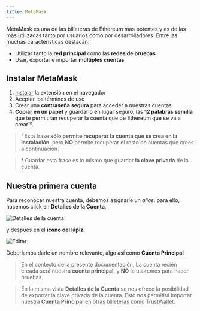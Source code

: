 ```yaml
---
title: MetaMask
---
```


MetaMask es una de las billeteras de Ethereum más potentes y es de las más utilizadas tanto por usuarios como por desarrolladores. Entre las muchas características destacan:

* Utilizar tanto la **red principal** como las **redes de pruebas**
* Usar, exportar e importar **múltiples cuentas**


## Instalar MetaMask

1. [Instalar](https://metamask.io) la extensión en el navegador
2. Aceptar los términos de uso
3. Crear una **contraseña segura** para acceder a nuestras cuentas
4. **Copiar en un papel** y guardarlo en lugar seguro, las **12 palabras semilla** que te permitirán recuperar la cuenta que de Ethereum que se va a crear¹².

> ¹ Esta frase **sólo permite recuperar la cuenta que se crea en la instalación**, pero **NO** permite recuperar el resto de cuentas que crees a continuación.

> ² Guardar esta frase es lo mismo que guardar **la clave privada** de la cuenta.

## Nuestra primera cuenta

Para reconocer nuestra cuenta, debemos asignarle un _alias_. para ello, hacemos click en **Detalles de la Cuenta**,

![Detalles de la cuenta](https://doc-0o-1s-docs.googleusercontent.com/docs/securesc/o87etst956u3s6b30klg4k1j8c225e6i/hlfenrr2ku2t6rpc20tg08s9v22s0ni8/1582535700000/03990475819448209732/03990475819448209732/15ZYAOQnnMn22_8vQX92nF_PR2GbU4uvz?e=download&authuser=0)

y después en el **icono del lápiz**.

![Editar](https://doc-10-1s-docs.googleusercontent.com/docs/securesc/o87etst956u3s6b30klg4k1j8c225e6i/qbrpidh3fi6comnh02okhigq8nv3p04o/1582535700000/03990475819448209732/03990475819448209732/1cldP8rn7PQp9sUUk76WPBlnLCO-ABQzi?e=download&authuser=0)

Deberíamos darle un nombre relevante, algo así como **Cuenta Principal**

> En el contexto de la presente documentación, La cuenta recién creada será nuestra **cuenta principal**, y **NO** la usaremos para hacer pruebas.

> En la misma vista **Detalles de la Cuenta** se nos ofrece la posibilidad de exportar la clave privada de la cuenta. Esto nos permitirá importar nuestra **Cuenta Principal** en otras billeteras como TrustWallet.

